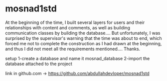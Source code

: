 # mosnad1std
At the beginning of the time, I built several layers for users and their relationships with content and comments, as well as building communication classes by building the database.... But unfortunately, I was surprised by the supervisor's warning that the time was about to end, which forced me not to complete the construction as I had drawn at the beginning, and thus I did not meet all the requirements mentioned.... Thanks.


 setup
 1-create a database and name it mosnad_database
 2-import the database attached to the project

 link in github.com -> https://github.com/abdullahdevloper/mosnad1std